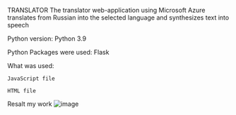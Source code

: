 TRANSLATOR
The translator web-application using Microsoft Azure translates from Russian into the selected language and synthesizes text into speech

Python version: Python 3.9

Python Packages were used: Flask

What was used:

    JavaScript file

    HTML file

Resalt my work
![image](https://user-images.githubusercontent.com/90320655/146940042-5fd2edb9-fafe-44c5-ab53-8b12984d7755.png)

